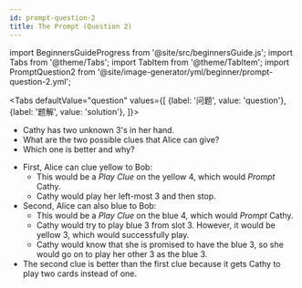 ```yaml
---
id: prompt-question-2
title: The Prompt (Question 2)
---
```


import BeginnersGuideProgress from '@site/src/beginnersGuide.js';
import Tabs from '@theme/Tabs';
import TabItem from '@theme/TabItem';
import PromptQuestion2 from '@site/image-generator/yml/beginner/prompt-question-2.yml';

<BeginnersGuideProgress id="prompt-question-2" />

<!-- lint disable no-undefined-references -->

<Tabs
  defaultValue="question"
  values={[
    {label: '问题', value: 'question'},
    {label: '题解', value: 'solution'},
  ]}>
<TabItem value="question">

- Cathy has two unknown 3's in her hand.
- What are the two possible clues that Alice can give?
- Which one is better and why?

</TabItem>
<TabItem value="solution">

- First, Alice can clue yellow to Bob:
  - This would be a *Play Clue* on the yellow 4, which would *Prompt* Cathy.
  - Cathy would play her left-most 3 and then stop.
- Second, Alice can also blue to Bob:
  - This would be a *Play Clue* on the blue 4, which would *Prompt* Cathy.
  - Cathy would try to play blue 3 from slot 3. However, it would be yellow 3, which would successfully play.
  - Cathy would know that she is promised to have the blue 3, so she would go on to play her other 3 as the blue 3.
- The second clue is better than the first clue because it gets Cathy to play two cards instead of one.

</TabItem>
</Tabs>

<PromptQuestion2 />
